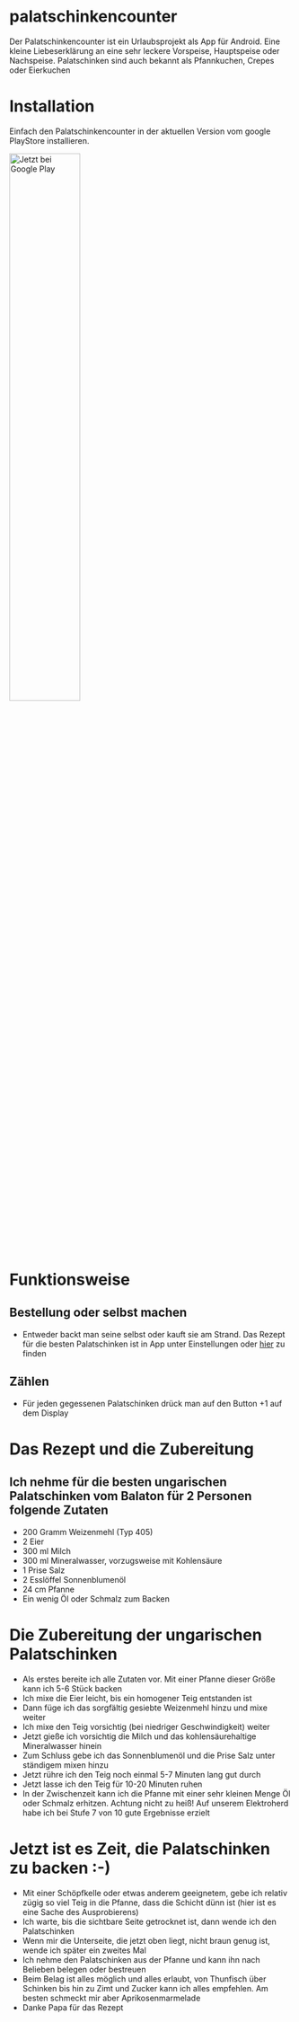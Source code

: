 # palatschinkencounter

Der Palatschinkencounter ist ein Urlaubsprojekt als App für Android. Eine kleine Liebeserklärung an
eine sehr leckere Vorspeise, Hauptspeise oder Nachspeise. Palatschinken sind auch bekannt als
Pfannkuchen, Crepes oder Eierkuchen

# Installation
Einfach den Palatschinkencounter in der aktuellen Version vom google PlayStore installieren.

<a href='https://play.google.com/store/apps/details?id=com.git.amarradi.palatschinkencounter&pcampaignid=pcampaignidMKT-Other-global-all-co-prtnr-py-PartBadge-Mar2515-1'><img width="50%" height=50% alt='Jetzt bei Google Play' src='https://play.google.com/intl/en_us/badges/static/images/badges/de_badge_web_generic.PNG'/></a>

# Funktionsweise
## Bestellung oder selbst machen
* Entweder backt man seine selbst oder kauft sie am Strand. Das Rezept für die besten Palatschinken ist in App unter Einstellungen oder [hier](https://github.com/amarradi/palatschinkencounter/blob/master/README.md#das-rezept-und-die-zubereitung) zu finden
## Zählen
* Für jeden gegessenen Palatschinken drück man auf den Button +1 auf dem Display

# Das Rezept und die Zubereitung

## Ich nehme für die besten ungarischen Palatschinken vom Balaton für 2 Personen folgende Zutaten

* 200 Gramm Weizenmehl (Typ 405)
* 2 Eier
* 300 ml Milch
* 300 ml Mineralwasser, vorzugsweise mit Kohlensäure
* 1 Prise Salz
* 2 Esslöffel Sonnenblumenöl
* 24 cm Pfanne
* Ein wenig Öl oder Schmalz zum Backen

# Die Zubereitung der ungarischen Palatschinken

* Als erstes bereite ich alle Zutaten vor. Mit einer Pfanne dieser Größe kann ich 5-6 Stück backen
* Ich mixe die Eier leicht, bis ein homogener Teig entstanden ist
* Dann füge ich das sorgfältig gesiebte Weizenmehl hinzu und mixe weiter
* Ich mixe den Teig vorsichtig (bei niedriger Geschwindigkeit) weiter
* Jetzt gieße ich vorsichtig die Milch und das kohlensäurehaltige Mineralwasser hinein
* Zum Schluss gebe ich das Sonnenblumenöl und die Prise Salz unter ständigem mixen hinzu
* Jetzt rühre ich den Teig noch einmal 5-7 Minuten lang gut durch
* Jetzt lasse ich den Teig für 10-20 Minuten ruhen
* In der Zwischenzeit kann ich die Pfanne mit einer sehr kleinen Menge Öl oder Schmalz erhitzen.
  Achtung nicht zu heiß! Auf unserem Elektroherd habe ich bei Stufe 7 von 10 gute Ergebnisse erzielt

# Jetzt ist es Zeit, die Palatschinken zu backen :-)

* Mit einer Schöpfkelle oder etwas anderem geeignetem, gebe ich relativ zügig so viel Teig in die
  Pfanne, dass die Schicht dünn ist (hier ist es eine Sache des Ausprobierens)
* Ich warte, bis die sichtbare Seite getrocknet ist, dann wende ich den Palatschinken
* Wenn mir die Unterseite, die jetzt oben liegt, nicht braun genug ist, wende ich später ein zweites
  Mal
* Ich nehme den Palatschinken aus der Pfanne und kann ihn nach Belieben belegen oder bestreuen
* Beim Belag ist alles möglich und alles erlaubt, von Thunfisch über Schinken bis hin zu Zimt und
  Zucker kann ich alles empfehlen. Am besten schmeckt mir aber Aprikosenmarmelade
* Danke Papa für das Rezept
